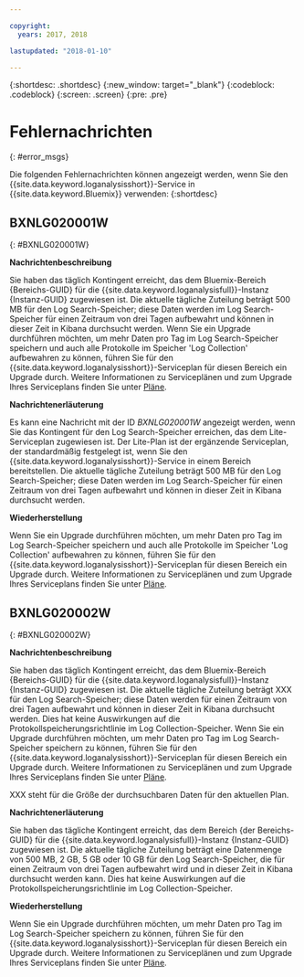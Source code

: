 ```yaml
---

copyright:
  years: 2017, 2018

lastupdated: "2018-01-10"

---
```



{:shortdesc: .shortdesc}
{:new_window: target="_blank"}
{:codeblock: .codeblock}
{:screen: .screen}
{:pre: .pre}


# Fehlernachrichten
{: #error_msgs}

Die folgenden Fehlernachrichten können angezeigt werden, wenn Sie den {{site.data.keyword.loganalysisshort}}-Service in {{site.data.keyword.Bluemix}} verwenden:
{:shortdesc}

## BXNLG020001W
{: #BXNLG020001W}

**Nachrichtenbeschreibung**

Sie haben das täglich Kontingent erreicht, das dem Bluemix-Bereich {Bereichs-GUID} für die {{site.data.keyword.loganalysisfull}}-Instanz {Instanz-GUID} zugewiesen ist. Die aktuelle tägliche Zuteilung beträgt 500 MB für den Log Search-Speicher; diese Daten werden im Log Search-Speicher für einen Zeitraum von drei Tagen aufbewahrt und können in dieser Zeit in Kibana durchsucht werden. Wenn Sie ein Upgrade durchführen möchten, um mehr Daten pro Tag im Log Search-Speicher speichern und auch alle Protokolle im Speicher 'Log Collection' aufbewahren zu können, führen Sie für den {{site.data.keyword.loganalysisshort}}-Serviceplan für diesen Bereich ein Upgrade durch. Weitere Informationen zu Serviceplänen und zum Upgrade Ihres Serviceplans finden Sie unter [Pläne](/docs/services/CloudLogAnalysis/log_analysis_ov.html#plans).


**Nachrichtenerläuterung** 

Es kann eine Nachricht mit der ID *BXNLG020001W* angezeigt werden, wenn Sie das Kontingent für den Log Search-Speicher erreichen, das dem Lite-Serviceplan zugewiesen ist. Der Lite-Plan ist der ergänzende Serviceplan, der standardmäßig festgelegt ist, wenn Sie den {{site.data.keyword.loganalysisshort}}-Service in einem Bereich bereitstellen. Die aktuelle tägliche Zuteilung beträgt 500 MB für den Log Search-Speicher; diese Daten werden im Log Search-Speicher für einen Zeitraum von drei Tagen aufbewahrt und können in dieser Zeit in Kibana durchsucht werden.

**Wiederherstellung**

Wenn Sie ein Upgrade durchführen möchten, um mehr Daten pro Tag im Log Search-Speicher speichern und auch alle Protokolle im Speicher 'Log Collection' aufbewahren zu können, führen Sie für den {{site.data.keyword.loganalysisshort}}-Serviceplan für diesen Bereich ein Upgrade durch. Weitere Informationen zu Serviceplänen und zum Upgrade Ihres Serviceplans finden Sie unter [Pläne](/docs/services/CloudLogAnalysis/log_analysis_ov.html#plans).


## BXNLG020002W 
{: #BXNLG020002W}


**Nachrichtenbeschreibung**

Sie haben das täglich Kontingent erreicht, das dem Bluemix-Bereich {Bereichs-GUID} für die {{site.data.keyword.loganalysisfull}}-Instanz {Instanz-GUID} zugewiesen ist.  Die aktuelle tägliche Zuteilung beträgt XXX für den Log Search-Speicher; diese Daten werden für einen Zeitraum von drei Tagen aufbewahrt und können in dieser Zeit in Kibana durchsucht werden. Dies hat keine Auswirkungen auf die Protokollspeicherungsrichtlinie im Log Collection-Speicher. Wenn Sie ein Upgrade durchführen möchten, um mehr Daten pro Tag im Log Search-Speicher speichern zu können, führen Sie für den {{site.data.keyword.loganalysisshort}}-Serviceplan für diesen Bereich ein Upgrade durch. Weitere Informationen zu Serviceplänen und zum Upgrade Ihres Serviceplans finden Sie unter [Pläne](/docs/services/CloudLogAnalysis/log_analysis_ov.html#plans).

XXX steht für die Größe der durchsuchbaren Daten für den aktuellen Plan.

**Nachrichtenerläuterung** 

Sie haben das tägliche Kontingent erreicht, das dem Bereich {der Bereichs-GUID} für die {{site.data.keyword.loganalysisfull}}-Instanz {Instanz-GUID} zugewiesen ist.  Die aktuelle tägliche Zuteilung beträgt eine Datenmenge von 500 MB, 2 GB, 5 GB oder 10 GB für den Log Search-Speicher, die für einen Zeitraum von drei Tagen aufbewahrt wird und in dieser Zeit in Kibana durchsucht werden kann. Dies hat keine Auswirkungen auf die Protokollspeicherungsrichtlinie im Log Collection-Speicher.

**Wiederherstellung**

Wenn Sie ein Upgrade durchführen möchten, um mehr Daten pro Tag im Log Search-Speicher speichern zu können, führen Sie für den {{site.data.keyword.loganalysisshort}}-Serviceplan für diesen Bereich ein Upgrade durch. Weitere Informationen zu Serviceplänen und zum Upgrade Ihres Serviceplans finden Sie unter [Pläne](/docs/services/CloudLogAnalysis/log_analysis_ov.html#plans).




